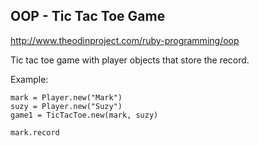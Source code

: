 ## OOP  -  Tic Tac Toe Game

http://www.theodinproject.com/ruby-programming/oop

Tic tac toe game with player objects that store the record.


Example:

	mark = Player.new("Mark")  
	suzy = Player.new("Suzy")  
	game1 = TicTacToe.new(mark, suzy)

	mark.record
